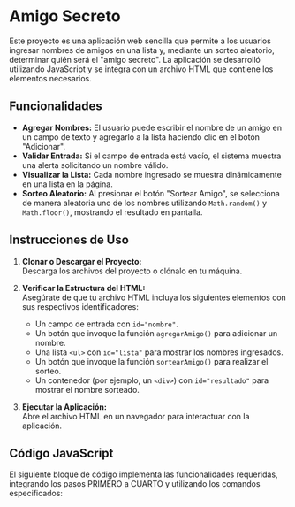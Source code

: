 # Amigo Secreto

Este proyecto es una aplicación web sencilla que permite a los usuarios ingresar nombres de amigos en una lista y, mediante un sorteo aleatorio, determinar quién será el "amigo secreto". La aplicación se desarrolló utilizando JavaScript y se integra con un archivo HTML que contiene los elementos necesarios.

## Funcionalidades

- **Agregar Nombres:** El usuario puede escribir el nombre de un amigo en un campo de texto y agregarlo a la lista haciendo clic en el botón "Adicionar".
- **Validar Entrada:** Si el campo de entrada está vacío, el sistema muestra una alerta solicitando un nombre válido.
- **Visualizar la Lista:** Cada nombre ingresado se muestra dinámicamente en una lista en la página.
- **Sorteo Aleatorio:** Al presionar el botón "Sortear Amigo", se selecciona de manera aleatoria uno de los nombres utilizando `Math.random()` y `Math.floor()`, mostrando el resultado en pantalla.

## Instrucciones de Uso

1. **Clonar o Descargar el Proyecto:**  
   Descarga los archivos del proyecto o clónalo en tu máquina.

2. **Verificar la Estructura del HTML:**  
   Asegúrate de que tu archivo HTML incluya los siguientes elementos con sus respectivos identificadores:
   - Un campo de entrada con `id="nombre"`.
   - Un botón que invoque la función `agregarAmigo()` para adicionar un nombre.
   - Una lista `<ul>` con `id="lista"` para mostrar los nombres ingresados.
   - Un botón que invoque la función `sortearAmigo()` para realizar el sorteo.
   - Un contenedor (por ejemplo, un `<div>`) con `id="resultado"` para mostrar el nombre sorteado.

3. **Ejecutar la Aplicación:**  
   Abre el archivo HTML en un navegador para interactuar con la aplicación.

## Código JavaScript

El siguiente bloque de código implementa las funcionalidades requeridas, integrando los pasos PRIMERO a CUARTO y utilizando los comandos especificados:

